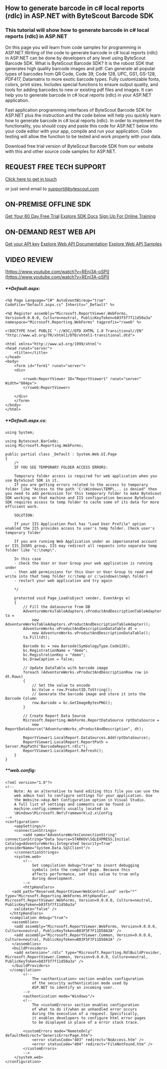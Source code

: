 ## How to generate barcode in c# local reports (rdlc) in ASP.NET with ByteScout Barcode SDK

### This tutorial will show how to generate barcode in c# local reports (rdlc) in ASP.NET

On this page you will learn from code samples for programming in ASP.NET.Writing of the code to generate barcode in c# local reports (rdlc) in ASP.NET can be done by developers of any level using ByteScout Barcode SDK. What is ByteScout Barcode SDK? It is the robost SDK that generates high quality barcode images and pdf. Can generate all popular types of barcodes from QR Code, Code 39, Code 128, UPC, GS1, GS-128, PDF417, Datamatrix to more exotic barcode types. Fully customizable fonts, colors, print sizes. Includes special functions to ensure output quality, and tools for adding barcodes to new or existing pdf files and images. It can help you to generate barcode in c# local reports (rdlc) in your ASP.NET application.

Fast application programming interfaces of ByteScout Barcode SDK for ASP.NET plus the instruction and the code below will help you quickly learn how to generate barcode in c# local reports (rdlc). In order to implement the functionality, you should copy and paste this code for ASP.NET below into your code editor with your app, compile and run your application. Code testing will allow the function to be tested and work properly with your data.

Download free trial version of ByteScout Barcode SDK from our website with this and other source code samples for ASP.NET.

## REQUEST FREE TECH SUPPORT

[Click here to get in touch](https://bytescout.zendesk.com/hc/en-us/requests/new?subject=ByteScout%20Barcode%20SDK%20Question)

or just send email to [support@bytescout.com](mailto:support@bytescout.com?subject=ByteScout%20Barcode%20SDK%20Question) 

## ON-PREMISE OFFLINE SDK 

[Get Your 60 Day Free Trial](https://bytescout.com/download/web-installer?utm_source=github-readme)
[Explore SDK Docs](https://bytescout.com/documentation/index.html?utm_source=github-readme)
[Sign Up For Online Training](https://academy.bytescout.com/)


## ON-DEMAND REST WEB API

[Get your API key](https://pdf.co/documentation/api?utm_source=github-readme)
[Explore Web API Documentation](https://pdf.co/documentation/api?utm_source=github-readme)
[Explore Web API Samples](https://github.com/bytescout/ByteScout-SDK-SourceCode/tree/master/PDF.co%20Web%20API)

## VIDEO REVIEW

[https://www.youtube.com/watch?v=REnj3A-oSPI](https://www.youtube.com/watch?v=REnj3A-oSPI)




<!-- code block begin -->

##### ****Default.aspx:**
    
```
<%@ Page Language="C#" AutoEventWireup="true"  CodeFile="Default.aspx.cs" Inherits="_Default" %>

<%@ Register assembly="Microsoft.ReportViewer.WebForms, Version=9.0.0.0, Culture=neutral, PublicKeyToken=b03f5f7f11d50a3a" namespace="Microsoft.Reporting.WebForms" tagprefix="rsweb" %>

<!DOCTYPE html PUBLIC "-//W3C//DTD XHTML 1.0 Transitional//EN" "http://www.w3.org/TR/xhtml1/DTD/xhtml1-transitional.dtd">

<html xmlns="http://www.w3.org/1999/xhtml">
<head runat="server">
    <title></title>
</head>
<body>
    <form id="form1" runat="server">
    <div>
    
    	<rsweb:ReportViewer ID="ReportViewer1" runat="server" Width="804px">
		</rsweb:ReportViewer>
    
    </div>
    </form>
</body>
</html>

```

<!-- code block end -->    

<!-- code block begin -->

##### ****Default.aspx.cs:**
    
```
using System;

using Bytescout.BarCode;
using Microsoft.Reporting.WebForms;

public partial class _Default : System.Web.UI.Page 
{
    /*
    IF YOU SEE TEMPORARY FOLDER ACCESS ERRORS: 

    Temporary folder access is required for web application when you use ByteScout SDK in it.
    If you are getting errors related to the access to temporary folder like "Access to the path 'C:\Windows\TEMP\... is denied" then you need to add permission for this temporary folder to make ByteScout SDK working on that machine and IIS configuration because ByteScout SDK requires access to temp folder to cache some of its data for more efficient work.

    SOLUTION:

    If your IIS Application Pool has "Load User Profile" option enabled the IIS provides access to user's temp folder. Check user's temporary folder

    If you are running Web Application under an impersonated account or IIS_IUSRS group, IIS may redirect all requests into separate temp folder like "c:\temp\".

    In this case
    - check the User or User Group your web application is running under
    - then add permissions for this User or User Group to read and write into that temp folder (c:\temp or c:\windows\temp\ folder)
    - restart your web application and try again

    */

    protected void Page_Load(object sender, EventArgs e)
    {
		// Fill the datasource from DB
		AdventureWorksTableAdapters.vProductAndDescriptionTableAdapter ta = 
			new AdventureWorksTableAdapters.vProductAndDescriptionTableAdapter();
		AdventureWorks.vProductAndDescriptionDataTable dt = 
			new AdventureWorks.vProductAndDescriptionDataTable();
		ta.Fill(dt);

		Barcode bc = new Barcode(SymbologyType.Code128);
		bc.RegistrationName = "demo";
		bc.RegistrationKey = "demo";
    	bc.DrawCaption = false;

		// Update DataTable with barcode image
		foreach (AdventureWorks.vProductAndDescriptionRow row in dt.Rows)
		{
			// Set the value to encode
			bc.Value = row.ProductID.ToString();
			// Generate the barcode image and store it into the Barcode Column
			row.Barcode = bc.GetImageBytesPNG();
		}

		// Create Report Data Source
		Microsoft.Reporting.WebForms.ReportDataSource rptDataSource = 
			new ReportDataSource("AdventureWorks_vProductAndDescription", dt);

		ReportViewer1.LocalReport.DataSources.Add(rptDataSource);
		ReportViewer1.LocalReport.ReportPath = Server.MapPath("BarcodeReport.rdlc");
		ReportViewer1.LocalReport.Refresh();
    }
}

```

<!-- code block end -->    

<!-- code block begin -->

##### ****web.config:**
    
```
<?xml version="1.0"?>
<!-- 
    Note: As an alternative to hand editing this file you can use the 
    web admin tool to configure settings for your application. Use
    the Website->Asp.Net Configuration option in Visual Studio.
    A full list of settings and comments can be found in 
    machine.config.comments usually located in 
    \Windows\Microsoft.Net\Framework\v2.x\Config 
-->
<configuration>
	<appSettings/>
	<connectionStrings>
		<add name="AdventureWorksConnectionString" connectionString="Data Source=STARKOV\SQLEXPRESS;Initial Catalog=AdventureWorks;Integrated Security=True" providerName="System.Data.SqlClient"/>
	</connectionStrings>
	<system.web>
		<!-- 
            Set compilation debug="true" to insert debugging 
            symbols into the compiled page. Because this 
            affects performance, set this value to true only 
            during development.
        -->
		<httpHandlers>
   <add path="Reserved.ReportViewerWebControl.axd" verb="*" type="Microsoft.Reporting.WebForms.HttpHandler, Microsoft.ReportViewer.WebForms, Version=9.0.0.0, Culture=neutral, PublicKeyToken=b03f5f7f11d50a3a"
    validate="false" />
  </httpHandlers>
  <compilation debug="true">
   <assemblies>
    <add assembly="Microsoft.ReportViewer.WebForms, Version=9.0.0.0, Culture=neutral, PublicKeyToken=B03F5F7F11D50A3A" />
    <add assembly="Microsoft.ReportViewer.Common, Version=9.0.0.0, Culture=neutral, PublicKeyToken=B03F5F7F11D50A3A" />
   </assemblies>
   <buildProviders>
    <add extension=".rdlc" type="Microsoft.Reporting.RdlBuildProvider, Microsoft.ReportViewer.Common, Version=9.0.0.0, Culture=neutral, PublicKeyToken=b03f5f7f11d50a3a" />
   </buildProviders>
  </compilation>
		<!--
            The <authentication> section enables configuration 
            of the security authentication mode used by 
            ASP.NET to identify an incoming user. 
        -->
		<authentication mode="Windows"/>
		<!--
            The <customErrors> section enables configuration 
            of what to do if/when an unhandled error occurs 
            during the execution of a request. Specifically, 
            it enables developers to configure html error pages 
            to be displayed in place of a error stack trace.

        <customErrors mode="RemoteOnly" defaultRedirect="GenericErrorPage.htm">
            <error statusCode="403" redirect="NoAccess.htm" />
            <error statusCode="404" redirect="FileNotFound.htm" />
        </customErrors>
        -->
	</system.web>
</configuration>

```

<!-- code block end -->